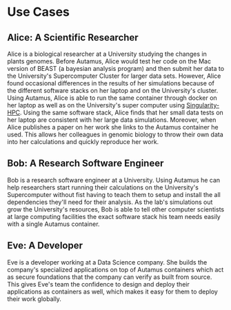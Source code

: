 # Use Cases

## Alice: A Scientific Researcher
Alice is a biological researcher at a University studying the changes in plants genomes. Before Autamus, Alice would test her code on the Mac version of BEAST (a bayesian analysis program) and then submit her data to the University's Supercomputer Cluster for larger data sets. However, Alice found occasional differences in the results of her simulations because of the different software stacks on her laptop and on the University's cluster. Using Autamus, Alice is able to run the same container through docker on her laptop as well as on the University's super computer using [Singularity-HPC](https://singularity-hpc.readthedocs.io). Using the same software stack, Alice finds that her small data tests on her laptop are consistent with her large data simulations. Moreover, when Alice publishes a paper on her work she links to the Autamus container he used. This allows her colleagues in genomic biology to throw their own data into her calculations and quickly reproduce her work.

## Bob: A Research Software Engineer
Bob is a research software engineer at a University. Using Autamus he can help researchers start running their calculations on the University's Supercomputer without fist having to teach them to setup and install the all dependencies they'll need for their analysis. As the lab's simulations out grow the University's resources, Bob is able to tell other computer scientists at large computing facilities the exact software stack his team needs easily with a single Autamus container.

## Eve: A Developer
Eve is a developer working at a Data Science company. She builds the company's specialized applications on top of Autamus containers which act as secure foundations that the company can verify as built from source. This gives Eve's team the confidence to design and deploy their applications as containers as well, which makes it easy for them to deploy their work globally.